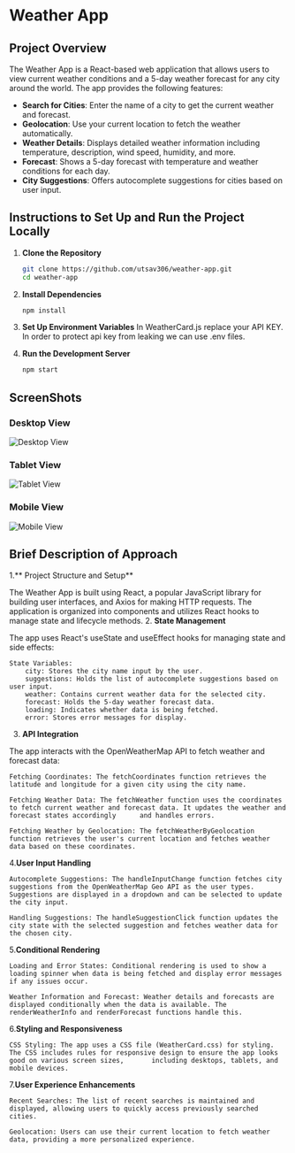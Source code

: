 # Weather App

## Project Overview

The Weather App is a React-based web application that allows users to view current weather conditions and a 5-day weather forecast for any city around the world. The app provides the following features:

- **Search for Cities**: Enter the name of a city to get the current weather and forecast.
- **Geolocation**: Use your current location to fetch the weather automatically.
- **Weather Details**: Displays detailed weather information including temperature, description, wind speed, humidity, and more.
- **Forecast**: Shows a 5-day forecast with temperature and weather conditions for each day.
- **City Suggestions**: Offers autocomplete suggestions for cities based on user input.

## Instructions to Set Up and Run the Project Locally

1. **Clone the Repository**
   
   ```bash
   git clone https://github.com/utsav306/weather-app.git
   cd weather-app
2. **Install Dependencies**
      ```bash
     npm install

3. **Set Up Environment Variables**
       In WeatherCard.js replace your API KEY. In order to protect api key from leaking we can use .env files.
4. **Run the Development Server**
      ```bash
      npm start
## ScreenShots

### Desktop View
![Desktop View](screenshots/desktop-view.jpg)

### Tablet View
![Tablet View](screenshots/tablet-view.jpg)

### Mobile View
![Mobile View](screenshots/mobile-view.jpg)
## Brief Description of Approach
1.** Project Structure and Setup**

The Weather App is built using React, a popular JavaScript library for building user interfaces, and Axios for making HTTP requests. The application is organized into components and utilizes React hooks to manage state and lifecycle methods.
2. **State Management**

The app uses React's useState and useEffect hooks for managing state and side effects:

    State Variables:
        city: Stores the city name input by the user.
        suggestions: Holds the list of autocomplete suggestions based on user input.
        weather: Contains current weather data for the selected city.
        forecast: Holds the 5-day weather forecast data.
        loading: Indicates whether data is being fetched.
        error: Stores error messages for display.

3. **API Integration**

The app interacts with the OpenWeatherMap API to fetch weather and forecast data:

    Fetching Coordinates: The fetchCoordinates function retrieves the latitude and longitude for a given city using the city name.

    Fetching Weather Data: The fetchWeather function uses the coordinates to fetch current weather and forecast data. It updates the weather and forecast states accordingly      and handles errors.

    Fetching Weather by Geolocation: The fetchWeatherByGeolocation function retrieves the user's current location and fetches weather data based on these coordinates.

4.**User Input Handling**

    Autocomplete Suggestions: The handleInputChange function fetches city suggestions from the OpenWeatherMap Geo API as the user types. Suggestions are displayed in a dropdown and can be selected to update the city input.

    Handling Suggestions: The handleSuggestionClick function updates the city state with the selected suggestion and fetches weather data for the chosen city.

5.**Conditional Rendering**

    Loading and Error States: Conditional rendering is used to show a loading spinner when data is being fetched and display error messages if any issues occur.

    Weather Information and Forecast: Weather details and forecasts are displayed conditionally when the data is available. The renderWeatherInfo and renderForecast functions handle this.

6.**Styling and Responsiveness**

    CSS Styling: The app uses a CSS file (WeatherCard.css) for styling. The CSS includes rules for responsive design to ensure the app looks good on various screen sizes,       including desktops, tablets, and mobile devices.

7.**User Experience Enhancements**

    Recent Searches: The list of recent searches is maintained and displayed, allowing users to quickly access previously searched cities.

    Geolocation: Users can use their current location to fetch weather data, providing a more personalized experience.
